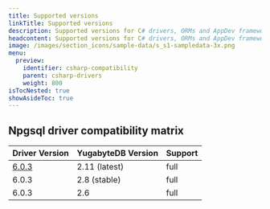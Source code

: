 ```yaml
---
title: Supported versions
linkTitle: Supported versions
description: Supported versions for C# drivers, ORMs and AppDev frameworks
headcontent: Supported versions for C# drivers, ORMs and AppDev frameworks
image: /images/section_icons/sample-data/s_s1-sampledata-3x.png
menu:
  preview:
    identifier: csharp-compatibility
    parent: csharp-drivers
    weight: 800
isTocNested: true
showAsideToc: true
---
```


## Npgsql driver compatibility matrix

| Driver Version | YugabyteDB Version | Support |
| :------------- | :----------------- | :------ |
| [6.0.3](https://www.nuget.org/packages/Npgsql/) | 2.11 (latest) | full
| 6.0.3 |  2.8 (stable) | full
| 6.0.3 | 2.6 | full